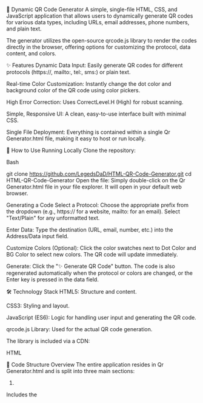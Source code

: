 🔗 Dynamic QR Code Generator
A simple, single-file HTML, CSS, and JavaScript application that allows users to dynamically generate QR codes for various data types, including URLs, email addresses, phone numbers, and plain text.

The generator utilizes the open-source qrcode.js library to render the codes directly in the browser, offering options for customizing the protocol, data content, and colors.

✨ Features
Dynamic Data Input: Easily generate QR codes for different protocols (https://, mailto:, tel:, sms:) or plain text.

Real-time Color Customization: Instantly change the dot color and background color of the QR code using color pickers.

High Error Correction: Uses CorrectLevel.H (High) for robust scanning.

Simple, Responsive UI: A clean, easy-to-use interface built with minimal CSS.

Single File Deployment: Everything is contained within a single Qr Generator.html file, making it easy to host or run locally.

🚀 How to Use
Running Locally
Clone the repository:

Bash

git clone https://github.com/LegedsDaD/HTML-QR-Code-Generator.git
cd HTML-QR-Code-Generator
Open the file: Simply double-click on the Qr Generator.html file in your file explorer. It will open in your default web browser.

Generating a Code
Select a Protocol: Choose the appropriate prefix from the dropdown (e.g., https:// for a website, mailto: for an email). Select "Text/Plain" for any unformatted text.

Enter Data: Type the destination (URL, email, number, etc.) into the Address/Data input field.

Customize Colors (Optional): Click the color swatches next to Dot Color and BG Color to select new colors. The QR code will update immediately.

Generate: Click the "✨ Generate QR Code" button. The code is also regenerated automatically when the protocol or colors are changed, or the Enter key is pressed in the data field.

🛠️ Technology Stack
HTML5: Structure and content.

CSS3: Styling and layout.

JavaScript (ES6): Logic for handling user input and generating the QR code.

qrcode.js Library: Used for the actual QR code generation.

The library is included via a CDN:

HTML

<script src="https://cdn.jsdelivr.net/npm/qrcodejs@1.0.0/qrcode.min.js"></script>
📖 Code Structure Overview
The entire application resides in Qr Generator.html and is split into three main sections:

1. <head>
Includes the <title>, the external qrcode.js library, and the <style> block containing all the custom CSS for a modern, clean look.

2. <body> (HTML Structure)
The main UI is defined here:

#controls: Contains the <select> for protocols, the text <input> for data, and the color <input type="color"> elements.

#generateBtn: The trigger button.

#qrcode: An empty <div> that serves as the container where the qrcode.js library renders the final QR code (as a <canvas> or <table>).

3. <script> (JavaScript Logic)
Element References: All necessary DOM elements are referenced (e.g., protocolSelect, addressInput, qrContainer).

generateQR() Function: The core function that:

Collects the current values for protocol, address, and colors.

Constructs the full data string (protocol + address).

Initializes or re-initializes the QRCode object with the new settings, clearing any old code first (qrContainer.innerHTML = '';).

Event Listeners: Listeners are set up on the button click, color inputs, protocol select change, and the Enter key on the address input to trigger the generateQR function.

Initial Load: window.onload = generateQR; ensures a default QR code is visible when the page first loads.

🤝 Contribution
Feel free to fork the repository, open issues, or submit pull requests with improvements!

📝 License
This project is open-source and available under the MIT License.
